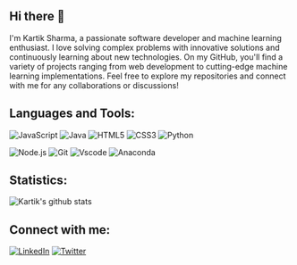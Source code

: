 ## Hi there 👋

I'm Kartik Sharma, a passionate software developer and machine learning enthusiast.
I love solving complex problems with innovative solutions and continuously learning about new technologies. 
On my GitHub, you'll find a variety of projects ranging from web development to cutting-edge machine learning implementations. 
Feel free to explore my repositories and connect with me for any collaborations or discussions!

## Languages and Tools:

![JavaScript](https://skillicons.dev/icons?i=js)
![Java](https://skillicons.dev/icons?i=java)
![HTML5](https://skillicons.dev/icons?i=html)
![CSS3](https://skillicons.dev/icons?i=css)
![Python](https://skillicons.dev/icons?i=python)

![Node.js](https://skillicons.dev/icons?i=nodejs)
![Git](https://skillicons.dev/icons?i=git)
![Vscode](https://skillicons.dev/icons?i=vscode)
![Anaconda](https://skillicons.dev/icons?i=anaconda)

## Statistics:

![Kartik's github stats](https://github-readme-stats.vercel.app/api?username=kartik10sharma&count_private=true)


## Connect with me:

[![LinkedIn](https://skillicons.dev/icons?i=linkedin)](https://www.linkedin.com/in/kartik-10sharma/)
[![Twitter](https://skillicons.dev/icons?i=twitter)](https://x.com/Kartik_10Sharma)
